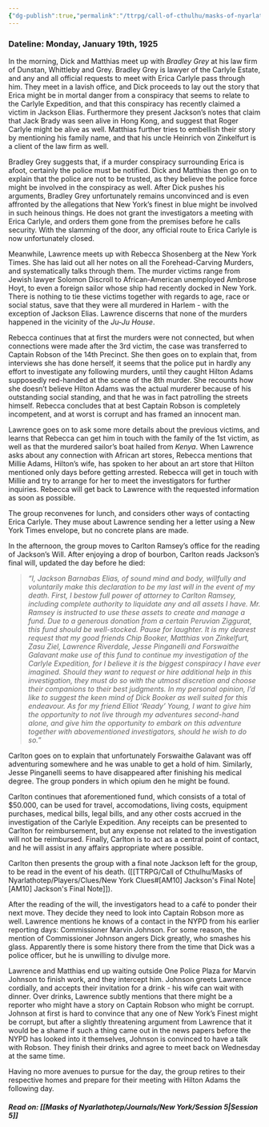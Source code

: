 ```yaml
---
{"dg-publish":true,"permalink":"/ttrpg/call-of-cthulhu/masks-of-nyarlathotep/players/journals/new-york/session-4/","tags":["TTRPG/Games/MoN"]}
---
```


### Dateline: Monday, January 19th, 1925
In the morning, Dick and Matthias meet up with *Bradley Grey* at his law firm of Dunstan, Whittleby and Grey. Bradley Grey is lawyer of the Carlyle Estate, and any and all official requests to meet with Erica Carlyle pass through him. They meet in a lavish office, and Dick proceeds to lay out the story that Erica might be in mortal danger from a conspiracy that seems to relate to the Carlyle Expedition, and that this conspiracy has recently claimed a victim in Jackson Elias. Furthermore they present Jackson’s notes that claim that Jack Brady was seen alive in Hong Kong, and suggest that Roger Carlyle might be alive as well. Matthias further tries to embellish their story by mentioning his family name, and that his uncle Heinrich von Zinkelfurt is a client of the law firm as well.

Bradley Grey suggests that, if a murder conspiracy surrounding Erica is afoot, certainly the police must be notified. Dick and Matthias then go on to explain that the police are not to be trusted, as they believe the police force might be involved in the conspiracy as well. After Dick pushes his arguments, Bradley Grey unfortunately remains unconvinced and is even affronted by the allegations that New York’s finest in blue might be involved in such heinous things. He does not grant the investigators a meeting with Erica Carlyle, and orders them gone from the premises before he calls security. With the slamming of the door, any official route to Erica Carlyle is now unfortunately closed.

Meanwhile, Lawrence meets up with Rebecca Shosenberg at the New York Times. She has laid out all her notes on all the Forehead-Carving Murders, and systematically talks through them. The murder victims range from Jewish lawyer Solomon Discroll to African-American unemployed Ambrose Hoyt, to even a foreign sailor whose ship had recently docked in New York. There is nothing to tie these victims together with regards to age, race or social status, save that they were all murdered in Harlem - with the exception of Jackson Elias. Lawrence discerns that none of the murders happened in the vicinity of the *Ju-Ju House*.

Rebecca continues that at first the murders were not connected, but when connections were made after the 3rd victim, the case was transferred to Captain Robson of the 14th Precinct. She then goes on to explain that, from interviews she has done herself, it seems that the police put in hardly any effort to investigate any following murders, until they caught Hilton Adams supposedly red-handed at the scene of the 8th murder. She recounts how she doesn’t believe Hilton Adams was the actual murderer because of his outstanding social standing, and that he was in fact patrolling the streets himself. Rebecca concludes that at best Captain Robson is completely incompetent, and at worst is corrupt and has framed an innocent man.

Lawrence goes on to ask some more details about the previous victims, and learns that Rebecca can get him in touch with the family of the 1st victim, as well as that the murdered sailor’s boat hailed from *Kenya*. When Lawrence asks about any connection with African art stores, Rebecca mentions that Millie Adams, Hilton’s wife, has spoken to her about an art store that Hilton mentioned only days before getting arrested. Rebecca will get in touch with Millie and try to arrange for her to meet the investigators for further inquiries. Rebecca will get back to Lawrence with the requested information as soon as possible.

The group reconvenes for lunch, and considers other ways of contacting Erica Carlyle. They muse about Lawrence sending her a letter using a New York Times envelope, but no concrete plans are made.

In the afternoon, the group moves to Carlton Ramsey’s office for the reading of Jackson’s Will. After enjoying a drop of bourbon, Carlton reads Jackson’s final will, updated the day before he died:

> _“I, Jackson Barnabas Elias, of sound mind and body, willfully and voluntarily make this declaration to be my last will in the event of my death._
> _First, I bestow full power of attorney to Carlton Ramsey, including complete authority to liquidate any and all assets I have. Mr. Ramsey is instructed to use these assets to create and manage a fund. Due to a generous donation from a certain Peruvian Ziggurat, this fund should be well-stocked. Pause for laughter._
> _It is my dearest request that my good friends Chip Booker, Matthias von Zinkelfurt, Zasu Ziel, Lawrence Riverdale, Jesse Pinganelli and Forswaithe Galavant make use of this fund to continue my investigation of the Carlyle Expedition, for I believe it is the biggest conspiracy I have ever imagined._
> _Should they want to request or hire additional help in this investigation, they must do so with the utmost discretion and choose their companions to their best judgments. In my personal opinion, I’d like to suggest the keen mind of Dick Booker as well suited for this endeavour._
> _As for my friend Elliot ‘Ready’ Young, I want to give him the opportunity to not live through my adventures second-hand alone, and give him the opportunity to embark on this adventure together with abovementioned investigators, should he wish to do so.”_

Carlton goes on to explain that unfortunately Forswaithe Galavant was off adventuring somewhere and he was unable to get a hold of him. Similarly, Jesse Pinganelli seems to have disappeared after finishing his medical degree. The group ponders in which opium den he might be found.

Carlton continues that aforementioned fund, which consists of a total of $50.000, can be used for travel, accomodations, living costs, equipment purchases, medical bills, legal bills, and any other costs accrued in the investigation of the Carlyle Expedition. Any receipts can be presented to Carlton for reimbursement, but any expense not related to the investigation will not be reimbursed. Finally, Carlton is to act as a central point of contact, and he will assist in any affairs appropriate where possible.

Carlton then presents the group with a final note Jackson left for the group, to be read in the event of his death. ([[TTRPG/Call of Cthulhu/Masks of Nyarlathotep/Players/Clues/New York Clues#[AM10] Jackson's Final Note\|[AM10] Jackson's Final Note]]).

After the reading of the will, the investigators head to a café to ponder their next move. They decide they need to look into Captain Robson more as well. Lawrence mentions he knows of a contact in the NYPD from his earlier reporting days: Commissioner Marvin Johnson. For some reason, the mention of Commissioner Johnson angers Dick greatly, who smashes his glass. Apparently there is some history there from the time that Dick was a police officer, but he is unwilling to divulge more.

Lawrence and Matthias end up waiting outside One Police Plaza for Marvin Johnson to finish work, and they intercept him. Johnson greets Lawrence cordially, and accepts their invitation for a drink - his wife can wait with dinner. Over drinks, Lawrence subtly mentions that there might be a reporter who might have a story on Captain Robson who might be corrupt. Johnson at first is hard to convince that any one of New York’s Finest might be corrupt, but after a slightly threatening argument from Lawrence that it would be a shame if such a thing came out in the news papers before the NYPD has looked into it themselves, Johnson is convinced to have a talk with Robson. They finish their drinks and agree to meet back on Wednesday at the same time.

Having no more avenues to pursue for the day, the group retires to their respective homes and prepare for their meeting with Hilton Adams the following day.

##### Read on: [[Masks of Nyarlathotep/Journals/New York/Session 5\|Session 5]]